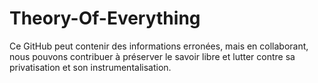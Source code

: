 # Theory-Of-Everything
Ce GitHub peut contenir des informations erronées, mais en collaborant, nous pouvons contribuer à préserver le savoir libre et lutter contre sa privatisation et son instrumentalisation.
